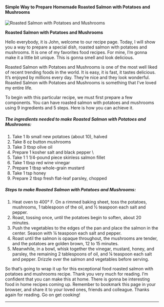             

#### Simple Way to Prepare Homemade Roasted Salmon with Potatoes and Mushrooms

![Roasted Salmon with Potatoes and Mushrooms](https://img-global.cpcdn.com/recipes/28108466/751x532cq70/roasted-salmon-with-potatoes-and-mushrooms-recipe-main-photo.jpg)

**Roasted Salmon with Potatoes and Mushrooms**

Hello everybody, it is John, welcome to our recipe page. Today, I will show you a way to prepare a special dish, roasted salmon with potatoes and mushrooms. It is one of my favorites food recipes. For mine, I’m gonna make it a little bit unique. This is gonna smell and look delicious.

Roasted Salmon with Potatoes and Mushrooms is one of the most well liked of recent trending foods in the world. It is easy, it is fast, it tastes delicious. It’s enjoyed by millions every day. They’re nice and they look wonderful. Roasted Salmon with Potatoes and Mushrooms is something that I’ve loved my entire life.

To begin with this particular recipe, we must first prepare a few components. You can have roasted salmon with potatoes and mushrooms using 9 ingredients and 5 steps. Here is how you can achieve it.

##### The ingredients needed to make Roasted Salmon with Potatoes and Mushrooms:

1.  Take 1 lb small new potatoes (about 10), halved
2.  Take 8 oz button mushrooms
3.  Take 3 tbsp olive oil
4.  Prepare 1 kosher salt and black pepper \\
5.  Take 1 1 1/4-pound piece skinless salmon fillet
6.  Take 1 tbsp red wine vinegar
7.  Prepare 1 tbsp whole-grain mustard
8.  Take 1 tsp honey
9.  Prepare 2 tbsp fresh flat-leaf parsley, chopped

##### Steps to make Roasted Salmon with Potatoes and Mushrooms:

1.  Heat oven to 400° F. On a rimmed baking sheet, toss the potatoes, mushrooms, 1 tablespoon of the oil, and ½ teaspoon each salt and pepper.
2.  Roast, tossing once, until the potatoes begin to soften, about 20 minutes.
3.  Push the vegetables to the edges of the pan and place the salmon in the center. Season with ¼ teaspoon each salt and pepper.
4.  Roast until the salmon is opaque throughout, the mushrooms are tender, and the potatoes are golden brown, 12 to 15 minutes.
5.  Meanwhile, in a bowl, whisk together the vinegar, mustard, honey, and parsley, the remaining 2 tablespoons of oil, and ¼ teaspoon each salt and pepper. Drizzle over the salmon and vegetables before serving.

So that’s going to wrap it up for this exceptional food roasted salmon with potatoes and mushrooms recipe. Thank you very much for reading. I’m confident that you can make this at home. There is gonna be interesting food in home recipes coming up. Remember to bookmark this page in your browser, and share it to your loved ones, friends and colleague. Thanks again for reading. Go on get cooking!

* * *